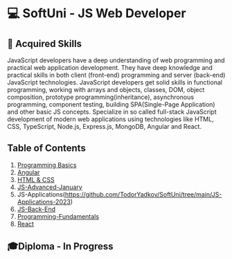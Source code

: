 # 💻 SoftUni - JS Web Developer

## 🚀 Acquired Skills
JavaScript developers have a deep understanding of web programming and practical web application development. They have deep knowledge and practical skills in both client (front-end) programming and server (back-end) JavaScript technologies.
JavaScript developers get solid skills in functional programming, working with arrays and objects, classes, DOM, object composition, prototype programming(inheritance), asynchronous programming, component testing, building SPA(Single-Page Application) and other basic JS concepts.
Specialize in so called full-stack JavaScript development of modern web applications using technologies like HTML, CSS, TypeScript, Node.js, Express.js, MongoDB, Angular and React.

## Table of Contents

1. [Programming Basics](https://github.com/TodorYadkov/SoftUni/blob/main/Programming-Basics-JavaScript-2022/readme.md)
2. [Angular ](https://github.com/TodorYadkov/SoftUni/tree/main/Angular-2023)
3. [HTML & CSS](https://github.com/TodorYadkov/SoftUni/tree/main/HTML-CSS-2023)
4. [JS-Advanced-January](https://github.com/TodorYadkov/SoftUni/tree/main/JS-Advanced-January-2023)
5. JS-Applications(https://github.com/TodorYadkov/SoftUni/tree/main/JS-Applications-2023)
6. [JS-Back-End](https://github.com/TodorYadkov/SoftUni/tree/main/JS-Back-End-2023)
7. [Programming-Fundamentals](https://github.com/TodorYadkov/SoftUni/tree/main/Programming-Fundamentals-with-JavaScript-2022)
8. [React](https://github.com/TodorYadkov/SoftUni/tree/main/React-2023)

## 🎓Diploma - In Progress
